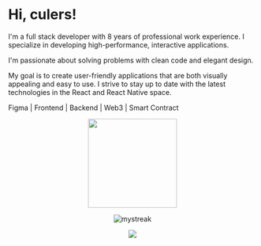 # Hi, culers!

I'm a full stack developer with 8 years of professional work experience. I specialize in developing high-performance, interactive applications.

I'm passionate about solving problems with clean code and elegant design. 

My goal is to create user-friendly applications that are both visually appealing and easy to use. I strive to stay up to date with the latest technologies in the React and React Native space.

Figma | Frontend | Backend | Web3 | Smart Contract

<p align="center">
<a href="https://github.com/bradjin8">
  <img height="180em" src="https://github-readme-stats-eight-theta.vercel.app/api?username=bradjin8&show_icons=true&theme=radical&include_all_commits=true&count_private=true"/>
</a>
</p>

<!-- <img src="https://myreadme.vercel.app/api/embed/bradjin8?panels=userstatistics,toprepositories,toplanguages,commitgraph" alt="reimaginedreadme" /> -->
<p align="center">
  <img src="https://github-readme-streak-stats.herokuapp.com/?user=bradjin8&theme=tokyonight" alt="mystreak"/>
</p>
<p align="center">
  <img src="https://github-profile-trophy.vercel.app/?username=bradjin8&theme=juicyfresh&no-bg=true" />
</p>

<!-- Follow me on instagram --
<a href="https://drive.google.com/file/d/1rqGAAgXRP__7CLPrW-0l-nZAiYPIYDJD/view?usp=drive_link"></a>
<!-- -->
